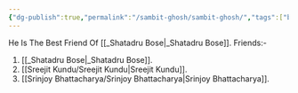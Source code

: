```yaml
---
{"dg-publish":true,"permalink":"/sambit-ghosh/sambit-ghosh/","tags":["bestfriend"]}
---
```


He Is The Best Friend Of [[_Shatadru Bose\|_Shatadru Bose]].
Friends:-
1. [[_Shatadru Bose\|_Shatadru Bose]].
2. [[Sreejit Kundu/Sreejit Kundu\|Sreejit Kundu]].
3. [[Srinjoy Bhattacharya/Srinjoy Bhattacharya\|Srinjoy Bhattacharya]].